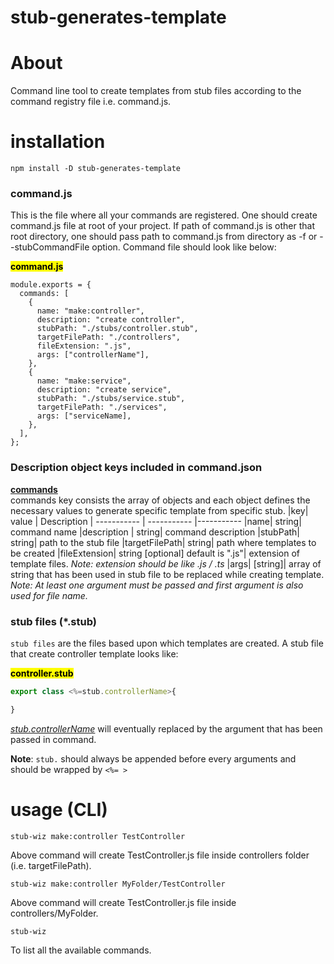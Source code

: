 # stub-generates-template

# About
Command line tool to create templates from stub files according to the command registry file i.e. command.js.

# installation
```npm
npm install -D stub-generates-template
```

### command.js
This is the file where all your commands are registered. One should create command.js file at root of your project. If path of command.js is other that root directory, one should pass path to command.js from directory as -f or --stubCommandFile option. Command file should look like below:

<mark>**command.js**</mark>
```
module.exports = {
  commands: [
    {
      name: "make:controller",
      description: "create controller",
      stubPath: "./stubs/controller.stub",
      targetFilePath: "./controllers",
      fileExtension: ".js",
      args: ["controllerName"],
    },
    {
      name: "make:service",
      description: "create service",
      stubPath: "./stubs/service.stub",
      targetFilePath: "./services",
      args: ["serviceName],
    },
  ],
};
```
### Description object keys included in command.json
<u>**commands**</u> <br>
commands key consists the array of objects and each object defines the necessary values to generate specific template from specific stub. 
|key| value | Description
| ----------- | ----------- |----------- 
|name| string| command name
|description | string| command description
|stubPath| string|  path to the stub file
|targetFilePath| string| path where templates to be created
|fileExtension| string [optional] default is ".js"| extension of template files. *Note: extension should be like .js / .ts*
|args| [string]| array of string that has been used in stub file to be replaced while creating template. *Note: At least one argument must be passed and first argument is also used for file name.*

### stub files (*.stub)
`stub files` are the files based upon which templates are created. A stub file that create controller template looks like: 

<mark>**controller.stub**</mark>
```js
export class <%=stub.controllerName>{

}

```
<u>*stub.controllerName*</u> will eventually replaced by the argument that has been passed in command.

**Note**: `stub.` should always be appended before every arguments and should be wrapped by `<%= >`


# usage (CLI)
```
stub-wiz make:controller TestController
```
Above command will create TestController.js file inside controllers folder (i.e. targetFilePath).

```
stub-wiz make:controller MyFolder/TestController
```
Above command will create TestController.js file inside controllers/MyFolder.

```
stub-wiz
```
To list all the available commands.

